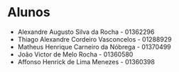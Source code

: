 # Alunos

* Alexandre Augusto Silva da Rocha - 01362296
* Thiago Alexandre Cordeiro Vasconcelos  - 01288929
* Matheus Henrique Carneiro da Nóbrega - 01370499
* João Victor de Melo Rocha - 01360580
* Affonso Henrick de Lima Menezes - 01360398